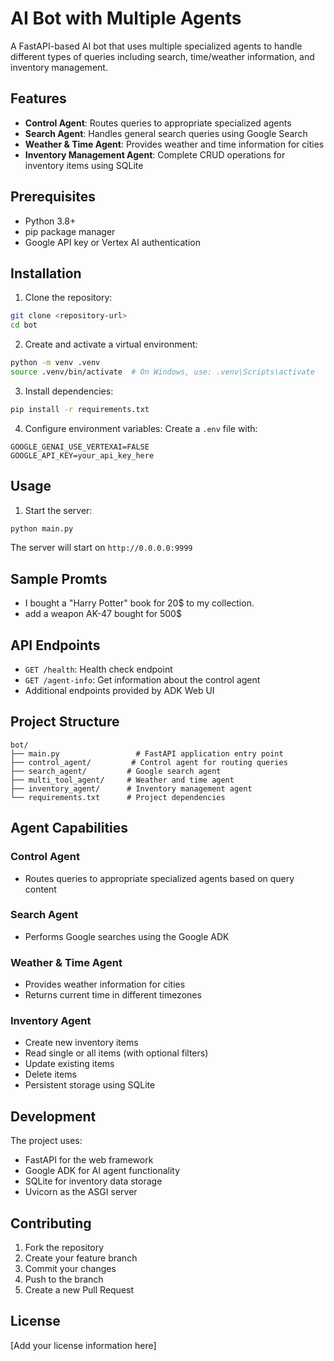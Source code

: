 # AI Bot with Multiple Agents

A FastAPI-based AI bot that uses multiple specialized agents to handle different types of queries including search, time/weather information, and inventory management.

## Features

- **Control Agent**: Routes queries to appropriate specialized agents
- **Search Agent**: Handles general search queries using Google Search
- **Weather & Time Agent**: Provides weather and time information for cities
- **Inventory Management Agent**: Complete CRUD operations for inventory items using SQLite

## Prerequisites

- Python 3.8+
- pip package manager
- Google API key or Vertex AI authentication

## Installation

1. Clone the repository:
```bash
git clone <repository-url>
cd bot
```

2. Create and activate a virtual environment:
```bash
python -m venv .venv
source .venv/bin/activate  # On Windows, use: .venv\Scripts\activate
```

3. Install dependencies:
```bash
pip install -r requirements.txt
```

4. Configure environment variables:
Create a `.env` file with:
```
GOOGLE_GENAI_USE_VERTEXAI=FALSE
GOOGLE_API_KEY=your_api_key_here
```

## Usage

1. Start the server:
```bash
python main.py
```

The server will start on `http://0.0.0.0:9999`

## Sample Promts

- I bought a "Harry Potter" book for 20$ to my collection.
- add a weapon AK-47 bought for 500$


## API Endpoints

- `GET /health`: Health check endpoint
- `GET /agent-info`: Get information about the control agent
- Additional endpoints provided by ADK Web UI

## Project Structure

```
bot/
├── main.py                 # FastAPI application entry point
├── control_agent/         # Control agent for routing queries
├── search_agent/         # Google search agent
├── multi_tool_agent/     # Weather and time agent
├── inventory_agent/      # Inventory management agent
└── requirements.txt      # Project dependencies
```

## Agent Capabilities

### Control Agent
- Routes queries to appropriate specialized agents based on query content

### Search Agent
- Performs Google searches using the Google ADK

### Weather & Time Agent
- Provides weather information for cities
- Returns current time in different timezones

### Inventory Agent
- Create new inventory items
- Read single or all items (with optional filters)
- Update existing items
- Delete items
- Persistent storage using SQLite

## Development

The project uses:
- FastAPI for the web framework
- Google ADK for AI agent functionality
- SQLite for inventory data storage
- Uvicorn as the ASGI server

## Contributing

1. Fork the repository
2. Create your feature branch
3. Commit your changes
4. Push to the branch
5. Create a new Pull Request

## License

[Add your license information here]